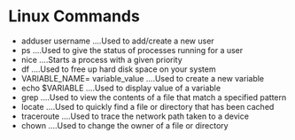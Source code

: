 # Linux Commands

- adduser username ....Used to add/create a new user
- ps ....Used to give the status of processes running for a user
- nice ....Starts a process with a given priority
- df ....Used to free up hard disk space on your system
- VARIABLE_NAME= variable_value ....Used to create a new variable
- echo $VARIABLE ....Used to display value of a variable
- grep ....Used to view the contents of a file that match a specified pattern
- locate ....Used to quickly find a file or directory that has been cached
- traceroute ....Used to trace the network path taken to a device
- chown ....Used to change the owner of a file or directory
